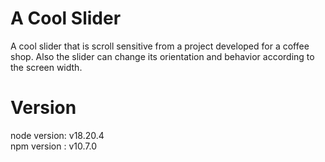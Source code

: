 # A Cool Slider

A cool slider that is scroll sensitive from a project developed for a coffee shop.
Also the slider can change its orientation and behavior according to the screen width.

# Version

node version: v18.20.4 
<br/>
npm version : v10.7.0
